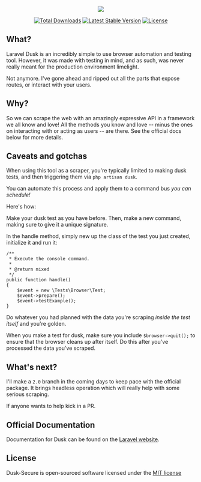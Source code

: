 <p align="center"><img src="http://imgur.com/a/6T8po"></p>

<p align="center">
<a href="https://packagist.org/packages/travoltron/dusk-secure"><img src="https://poser.pugx.org/travoltron/dusk-secure/d/total.svg" alt="Total Downloads"></a>
<a href="https://packagist.org/packages/travoltron/dusk-secure"><img src="https://poser.pugx.org/travoltron/dusk-secure/v/stable.svg" alt="Latest Stable Version"></a>
<a href="https://packagist.org/packages/travoltron/dusk-secure"><img src="https://poser.pugx.org/travoltron/dusk-secure/license.svg" alt="License"></a>
</p>

## What?

Laravel Dusk is an incredibly simple to use browser automation and testing tool. 
However, it was made with testing in mind, and as such, was never really meant for the production environment limelight. 

Not anymore. I've gone ahead and ripped out all the parts that expose routes, or interact with your users. 

## Why?

So we can scrape the web with an amazingly expressive API in a framework we all know and love! All the methods you know and love -- minus the ones on interacting with or acting as users -- are there. See the official docs below for more details. 

## Caveats and gotchas

When using this tool as a scraper, you're typically limited to making dusk tests, and then triggering them via `php artisan dusk`. 

You can automate this process and apply them to a command bus _you can schedule!_

Here's how:

Make your dusk test as you have before. Then, make a new command, making sure to give it a unique signature.

In the handle method, simply new up the class of the test you just created, initialize it and run it:

```
/**
 * Execute the console command.
 *
 * @return mixed
 */
public function handle()
{
    $event = new \Tests\Browser\Test;
    $event->prepare();
    $event->testExample();
}
```

Do whatever you had planned with the data you're scraping *inside the test itself* and you're golden.

When you make a test for dusk, make sure you include `$browser->quit();` to ensure that the browser cleans up after itself. Do this after you've processed the data you've scraped.

## What's next?

I'll make a `2.0` branch in the coming days to keep pace with the official package. It brings headless operation which will really help with some serious scraping. 

If anyone wants to help kick in a PR. 

## Official Documentation

Documentation for Dusk can be found on the [Laravel website](https://laravel.com/docs/master/dusk).

## License

Dusk-Secure is open-sourced software licensed under the [MIT license](http://opensource.org/licenses/MIT)
